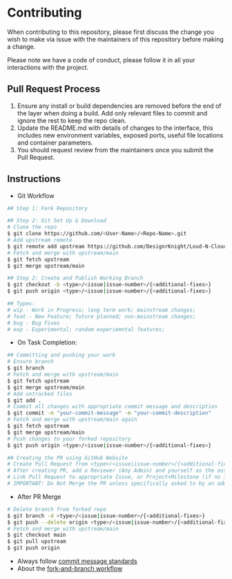 # Contributing

When contributing to this repository, please first discuss the change you wish to make via issue with the maintainers of this repository before making a change. 

Please note we have a code of conduct, please follow it in all your interactions with the project.

## Pull Request Process

1. Ensure any install or build dependencies are removed before the end of the layer when doing a 
   build. Add only relevant files to commit and ignore the rest to keep the repo clean.
2. Update the README.md with details of changes to the interface, this includes new environment 
   variables, exposed ports, useful file locations and container parameters.
3. You should request review from the maintainers once you submit the Pull Request. 

## Instructions

- Git Workflow

```bash
## Step 1: Fork Repository

## Step 2: Git Set Up & Download
# Clone the repo
$ git clone https://github.com/<User-Name>/<Repo-Name>.git
# Add upstream remote
$ git remote add upstream https://github.com/DesignrKnight/Loud-N-Cloud.git
# Fetch and merge with upstream/main
$ git fetch upstream
$ git merge upstream/main

## Step 2: Create and Publish Working Branch
$ git checkout -b <type>/<issue|issue-number>/{<additional-fixes>}
$ git push origin <type>/<issue|issue-number>/{<additional-fixes>}

## Types:
# wip - Work in Progress; long term work; mainstream changes;
# feat - New Feature; future planned; non-mainstream changes;
# bug - Bug Fixes
# exp - Experimental; random experiemntal features;
```

- On Task Completion:

```bash
## Committing and pushing your work
# Ensure branch
$ git branch
# Fetch and merge with upstream/main
$ git fetch upstream
$ git merge upstream/main
# Add untracked files
$ git add .
# Commit all changes with appropriate commit message and description
$ git commit -m "your-commit-message" -m "your-commit-description"
# Fetch and merge with upstream/main again
$ git fetch upstream
$ git merge upstream/main
# Push changes to your forked repository
$ git push origin <type>/<issue|issue-number>/{<additional-fixes>}

## Creating the PR using GitHub Website
# Create Pull Request from <type>/<issue|issue-number>/{<additional-fixes>} branch in your forked repository to the main branch in the upstream repository
# After creating PR, add a Reviewer (Any Admin) and yourself as the assignee
# Link Pull Request to appropriate Issue, or Project+Milestone (if no issue created)
# IMPORTANT: Do Not Merge the PR unless specifically asked to by an admin.
```

- After PR Merge

```bash
# Delete branch from forked repo
$ git branch -d <type>/<issue|issue-number>/{<additional-fixes>}
$ git push --delete origin <type>/<issue|issue-number>/{<additional-fixes>}
# Fetch and merge with upstream/main
$ git checkout main
$ git pull upstream
$ git push origin
```

- Always follow [commit message standards](https://chris.beams.io/posts/git-commit/)
- About the [fork-and-branch workflow](https://blog.scottlowe.org/2015/01/27/using-fork-branch-git-workflow/)
